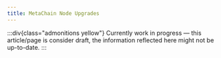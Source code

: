 ```yaml
---
title: MetaChain Node Upgrades
---
```


:::div{class="admonitions yellow"}
Currently work in progress — this article/page is consider draft, the information reflected here might not be
up-to-date.
:::
